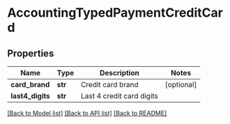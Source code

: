 # AccountingTypedPaymentCreditCard

## Properties
Name | Type | Description | Notes
------------ | ------------- | ------------- | -------------
**card_brand** | **str** | Credit card brand | [optional] 
**last4_digits** | **str** | Last 4 credit card digits | 

[[Back to Model list]](../README.md#documentation-for-models) [[Back to API list]](../README.md#documentation-for-api-endpoints) [[Back to README]](../README.md)


